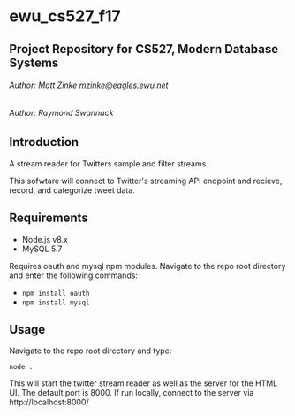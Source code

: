 # ewu_cs527_f17
## Project Repository for CS527, Modern Database Systems

###### Author: Matt Zinke <mzinke@eagles.ewu.net>
###### Author: Raymond Swannack

## Introduction

A stream reader for Twitters sample and filter streams.

This sofwtare will connect to Twitter's streaming API endpoint and recieve, record, and categorize tweet data.

## Requirements

* Node.js v8.x
* MySQL 5.7

Requires oauth and mysql npm modules. Navigate to the repo root directory and enter the following commands:

* ```npm install oauth```
* ```npm install mysql```

## Usage

Navigate to the repo root directory and type:

```node .```

This will start the twitter stream reader as well as the server for the HTML UI.
The default port is 8000. If run locally, connect to the server via http://localhost:8000/

